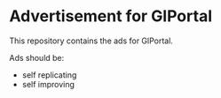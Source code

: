 # Advertisement for GlPortal
This repository contains the ads for GlPortal.

Ads should be:
- self replicating
- self improving
